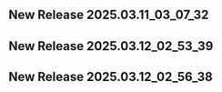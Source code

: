 ## New Release 2025.03.11_03_07_32
## New Release 2025.03.12_02_53_39
## New Release 2025.03.12_02_56_38
